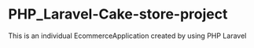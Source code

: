 # PHP_Laravel-Cake-store-project
This is an individual EcommerceApplication created by using PHP Laravel 
